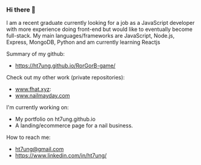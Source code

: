 ### Hi there 👋

I am a recent graduate currently looking for a job as a JavaScript developer with more experience doing front-end but would like to eventually become full-stack. My main languages/frameworks are JavaScript, Node.js, Express, MongoDB, Python and am currently learning Reactjs

Summary of my github:
  - https://ht7ung.github.io/RorGorB-game/

Check out my other work (private repositories):
  - www.fhat.xyz: 
  - www.nailmayday.com
 
I'm currently working on:
  - My portfolio on ht7ung.github.io
  - A landing/ecommerce page for a nail business.
 
How to reach me:
  - ht7ung@gmail.com
  - https://www.linkedin.com/in/ht7ung/

  

<!--
**HT7UNG/HT7UNG** is a ✨ _special_ ✨ repository because its `README.md` (this file) appears on your GitHub profile.

Here are some ideas to get you started:

- 🔭 I’m currently working on ...
- 🌱 I’m currently learning ...
- 👯 I’m looking to collaborate on ...
- 🤔 I’m looking for help with ...
- 💬 Ask me about ...
- 📫 How to reach me: ...
- 😄 Pronouns: ...
- ⚡ Fun fact: ...
-->
